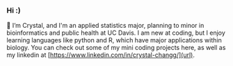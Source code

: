 ### Hi :)

🌱 I’m Crystal, and I'm an applied statistics major, planning to minor in bioinformatics and public health at UC Davis. I am new at coding, but I enjoy learning languages like python and R, which have major applications within biology. You can check out some of my mini coding projects here, as well as my linkedin at [https://www.linkedin.com/in/crystal-changg/](url).
